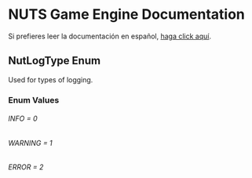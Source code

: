 # NUTS Game Engine Documentation

Si prefieres leer la documentación en español, [haga click aquí](/DOCUMENTATION_Ñ/INDEX.md).

## NutLogType Enum

Used for types of logging.

### Enum Values

###### INFO = 0
###### WARNING = 1
###### ERROR = 2
